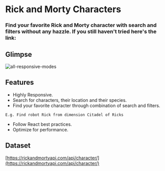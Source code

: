 # Rick and Morty Characters

### Find your favorite Rick and Morty character with search and filters without any hazzle. If you still haven't tried here's the link:


## Glimpse

![all-responsive-modes](https://i.imgur.com/u746Goi.png)

## Features

- Highly Responsive.
- Search for characters, their location and their species.
- Find your favorite character through combination of search and filters.

```
E.g. Find robot Rick from dimension Citadel of Ricks
```

- Follow React best practices.
- Optimize for performance.


## Dataset

[https://rickandmortyapi.com/api/character/](https://rickandmortyapi.com/api/character/)
